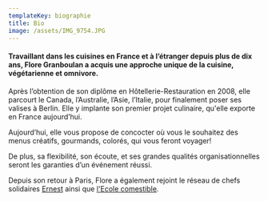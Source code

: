 ```yaml
---
templateKey: biographie
title: Bio
image: /assets/IMG_9754.JPG
---
```

#### Travaillant dans les cuisines en France et à l’étranger depuis plus de dix ans, Flore Granboulan a acquis une approche unique de la cuisine, végétarienne et omnivore.

Après l’obtention de son diplôme en Hôtellerie-Restauration en 2008, elle parcourt le Canada, l’Australie, l’Asie, l’Italie, pour finalement poser ses valises à Berlin. Elle y implante son premier projet culinaire, qu'elle exporte en France aujourd’hui. 

Aujourd’hui, elle vous propose de concocter où vous le souhaitez des menus créatifs, gourmands, colorés, qui vous feront voyager!

De plus, sa flexibilité, son écoute, et ses grandes qualités organisationnelles seront les garanties d’un événement réussi.

Depuis son retour à Paris, Flore a également rejoint le réseau de chefs solidaires [Ernest](http://hello-ernest.com/fr/) ainsi que [l'Ecole comestible](http://ecolecomestible.org/).
